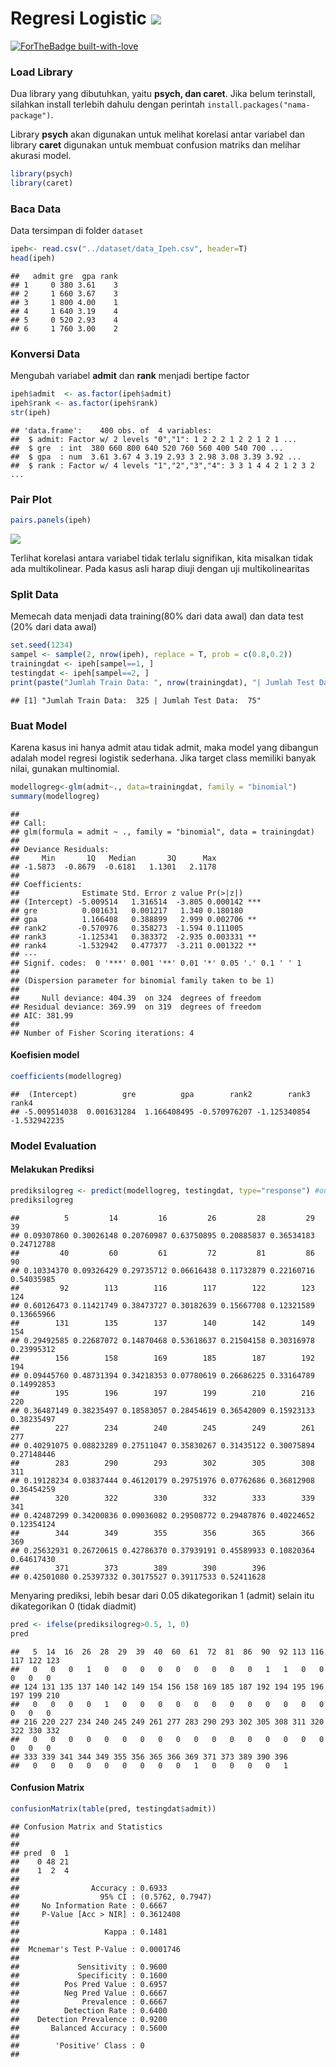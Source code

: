 # Regresi Logistic <img src="https://img.shields.io/badge/r-%23276DC3.svg?&style=for-the-badge&logo=r&logoColor=white"/> 

[![ForTheBadge built-with-love](http://ForTheBadge.com/images/badges/built-with-love.svg)](https://GitHub.com/Naereen/) 

### Load Library

Dua library yang dibutuhkan, yaitu **psych, dan caret**. Jika belum
terinstall, silahkan install terlebih dahulu dengan perintah
`install.packages("nama-package")`.

Library **psych** akan digunakan untuk melihat korelasi antar variabel
dan library **caret** digunakan untuk membuat confusion matriks dan
melihar akurasi model.

``` r
library(psych)
library(caret)
```

### Baca Data

Data tersimpan di folder `dataset`

``` r
ipeh<- read.csv("../dataset/data_Ipeh.csv", header=T)
head(ipeh)
```

    ##   admit gre  gpa rank
    ## 1     0 380 3.61    3
    ## 2     1 660 3.67    3
    ## 3     1 800 4.00    1
    ## 4     1 640 3.19    4
    ## 5     0 520 2.93    4
    ## 6     1 760 3.00    2

### Konversi Data

Mengubah variabel **admit** dan **rank** menjadi bertipe factor

``` r
ipeh$admit  <- as.factor(ipeh$admit)
ipeh$rank <- as.factor(ipeh$rank)
str(ipeh)
```

    ## 'data.frame':    400 obs. of  4 variables:
    ##  $ admit: Factor w/ 2 levels "0","1": 1 2 2 2 1 2 2 1 2 1 ...
    ##  $ gre  : int  380 660 800 640 520 760 560 400 540 700 ...
    ##  $ gpa  : num  3.61 3.67 4 3.19 2.93 3 2.98 3.08 3.39 3.92 ...
    ##  $ rank : Factor w/ 4 levels "1","2","3","4": 3 3 1 4 4 2 1 2 3 2 ...

### Pair Plot

``` r
pairs.panels(ipeh)
```

![](Regresi-Logistik_files/figure-markdown_github/unnamed-chunk-4-1.png)

Terlihat korelasi antara variabel tidak terlalu signifikan, kita
misalkan tidak ada multikolinear. Pada kasus asli harap diuji dengan uji
multikolinearitas

### Split Data

Memecah data menjadi data training(80% dari data awal) dan data test
(20% dari data awal)

``` r
set.seed(1234)
sampel <- sample(2, nrow(ipeh), replace = T, prob = c(0.8,0.2))
trainingdat <- ipeh[sampel==1, ]
testingdat <- ipeh[sampel==2, ]
print(paste("Jumlah Train Data: ", nrow(trainingdat), "| Jumlah Test Data: ", nrow(testingdat)))
```

    ## [1] "Jumlah Train Data:  325 | Jumlah Test Data:  75"

### Buat Model

Karena kasus ini hanya admit atau tidak admit, maka model yang dibangun
adalah model regresi logistik sederhana. Jika target class memiliki
banyak nilai, gunakan multinomial.

``` r
modellogreg<-glm(admit~., data=trainingdat, family = "binomial")
summary(modellogreg)
```

    ## 
    ## Call:
    ## glm(formula = admit ~ ., family = "binomial", data = trainingdat)
    ## 
    ## Deviance Residuals: 
    ##     Min       1Q   Median       3Q      Max  
    ## -1.5873  -0.8679  -0.6181   1.1301   2.1178  
    ## 
    ## Coefficients:
    ##              Estimate Std. Error z value Pr(>|z|)    
    ## (Intercept) -5.009514   1.316514  -3.805 0.000142 ***
    ## gre          0.001631   0.001217   1.340 0.180180    
    ## gpa          1.166408   0.388899   2.999 0.002706 ** 
    ## rank2       -0.570976   0.358273  -1.594 0.111005    
    ## rank3       -1.125341   0.383372  -2.935 0.003331 ** 
    ## rank4       -1.532942   0.477377  -3.211 0.001322 ** 
    ## ---
    ## Signif. codes:  0 '***' 0.001 '**' 0.01 '*' 0.05 '.' 0.1 ' ' 1
    ## 
    ## (Dispersion parameter for binomial family taken to be 1)
    ## 
    ##     Null deviance: 404.39  on 324  degrees of freedom
    ## Residual deviance: 369.99  on 319  degrees of freedom
    ## AIC: 381.99
    ## 
    ## Number of Fisher Scoring iterations: 4

#### Koefisien model

``` r
coefficients(modellogreg)
```

    ##  (Intercept)          gre          gpa        rank2        rank3        rank4 
    ## -5.009514038  0.001631284  1.166408495 -0.570976207 -1.125340854 -1.532942235

### Model Evaluation

#### Melakukan Prediksi

``` r
prediksilogreg <- predict(modellogreg, testingdat, type="response") #output berupa peluang
prediksilogreg
```

    ##          5         14         16         26         28         29         39 
    ## 0.09307860 0.30026148 0.20760987 0.63750895 0.20885837 0.36534183 0.24712788 
    ##         40         60         61         72         81         86         90 
    ## 0.10334370 0.09326429 0.29735712 0.06616438 0.11732879 0.22160716 0.54035985 
    ##         92        113        116        117        122        123        124 
    ## 0.60126473 0.11421749 0.38473727 0.30182639 0.15667708 0.12321589 0.13665966 
    ##        131        135        137        140        142        149        154 
    ## 0.29492585 0.22687072 0.14870468 0.53618637 0.21504158 0.30316978 0.23995312 
    ##        156        158        169        185        187        192        194 
    ## 0.09445760 0.48731394 0.34218353 0.07780619 0.26686225 0.33164789 0.14992853 
    ##        195        196        197        199        210        216        220 
    ## 0.36487149 0.38235497 0.18583057 0.28454619 0.36542009 0.15923133 0.38235497 
    ##        227        234        240        245        249        261        277 
    ## 0.40291075 0.08823289 0.27511047 0.35830267 0.31435122 0.30075894 0.27148446 
    ##        283        290        293        302        305        308        311 
    ## 0.19128234 0.03837444 0.46120179 0.29751976 0.07762686 0.36812908 0.36454259 
    ##        320        322        330        332        333        339        341 
    ## 0.42487299 0.34200836 0.09036082 0.29508772 0.29487876 0.40224652 0.12354124 
    ##        344        349        355        356        365        366        369 
    ## 0.25632931 0.26720615 0.42786370 0.37939191 0.45589933 0.10820364 0.64617430 
    ##        371        373        389        390        396 
    ## 0.42501080 0.25397332 0.30175527 0.39117533 0.52411628

Menyaring prediksi, lebih besar dari 0.05 dikategorikan 1 (admit) selain
itu dikategorikan 0 (tidak diadmit)

``` r
pred <- ifelse(prediksilogreg>0.5, 1, 0)
pred
```

    ##   5  14  16  26  28  29  39  40  60  61  72  81  86  90  92 113 116 117 122 123 
    ##   0   0   0   1   0   0   0   0   0   0   0   0   0   1   1   0   0   0   0   0 
    ## 124 131 135 137 140 142 149 154 156 158 169 185 187 192 194 195 196 197 199 210 
    ##   0   0   0   0   1   0   0   0   0   0   0   0   0   0   0   0   0   0   0   0 
    ## 216 220 227 234 240 245 249 261 277 283 290 293 302 305 308 311 320 322 330 332 
    ##   0   0   0   0   0   0   0   0   0   0   0   0   0   0   0   0   0   0   0   0 
    ## 333 339 341 344 349 355 356 365 366 369 371 373 389 390 396 
    ##   0   0   0   0   0   0   0   0   0   1   0   0   0   0   1

#### Confusion Matrix

``` r
confusionMatrix(table(pred, testingdat$admit))
```

    ## Confusion Matrix and Statistics
    ## 
    ##     
    ## pred  0  1
    ##    0 48 21
    ##    1  2  4
    ##                                           
    ##                Accuracy : 0.6933          
    ##                  95% CI : (0.5762, 0.7947)
    ##     No Information Rate : 0.6667          
    ##     P-Value [Acc > NIR] : 0.3612408       
    ##                                           
    ##                   Kappa : 0.1481          
    ##                                           
    ##  Mcnemar's Test P-Value : 0.0001746       
    ##                                           
    ##             Sensitivity : 0.9600          
    ##             Specificity : 0.1600          
    ##          Pos Pred Value : 0.6957          
    ##          Neg Pred Value : 0.6667          
    ##              Prevalence : 0.6667          
    ##          Detection Rate : 0.6400          
    ##    Detection Prevalence : 0.9200          
    ##       Balanced Accuracy : 0.5600          
    ##                                           
    ##        'Positive' Class : 0               
    ##

